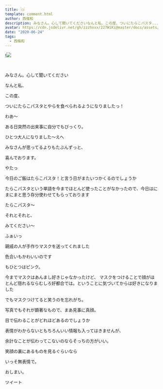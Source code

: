 ```yaml
---
title: 𓌉◯𓇋
template: comment.html
author: 西條和
description: みなさん。心して聞いてくださいなんと私、この度、ついにたらこパスタ...
avatar: https://cdn.jsdelivr.net/gh/zzzhxxx/227WiKi@master/docs/assets/photo/avatar/nagomi.jpg
date: "2020-06-24"
tags:
  - 西條和
---
```


!![](https://cdn.jsdelivr.net/gh/227WiKi/227WiKi-image@master/blog-image/nagomi-2020-06-24_1.jpg)



  ﻿


















みなさん。心して聞いてください
















なんと私、











この度、
















ついにたらこパスタとやらを食べられるようになりましたっ！





わあ〜


















ある日突然の出来事に自分でもびっくり。


















ひとつ大人になりました〜えへ













みなさんが思ってるよりもたぶんずっと、

喜んでおります。












やたっ
















今日のご飯はたらこパスタ！と言う日がまたいつかくるのでしょうか









たらこパスタという単語を今までほとんど使ったことがなかったので、今日はにまにまと思う存分使わせてもらっております













たらこパスタ〜


















それとそれと、




みてください〜










ふぁいっ











親戚の人が手作りマスクを送ってくれました











色合いもかわいいのです


もひとつはピンク。




















今までマスクはあんまし好きじゃなかったけど、
マスクをつけることで顔がほとんど隠れるならむしろ好都合では。ということに気づいてからは好きになりました
























でもマスクつけてると笑うのを忘れがち。











写真でもそれが顕著なもので、まあ見事に真顔。

















目で伝わることがどれほどあるのでしょうか

















表情がわからないともちろんいい情報も入ってはきませんが、




余計なことが伝わってこないのならそっちの方がいい。


















笑顔の裏にあるものを見るぐらいなら

いっそ無表情で。
































おしまい。


ツイート




